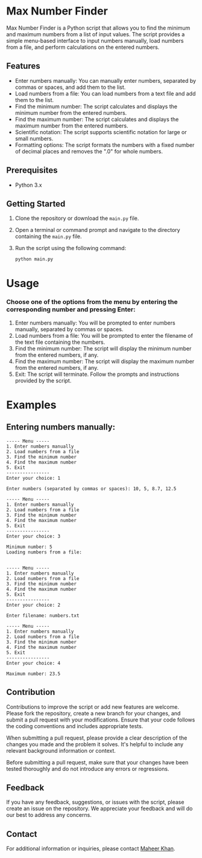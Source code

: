 # Max Number Finder

Max Number Finder is a Python script that allows you to find the minimum and maximum numbers from a list of input values. The script provides a simple menu-based interface to input numbers manually, load numbers from a file, and perform calculations on the entered numbers.

## Features

- Enter numbers manually: You can manually enter numbers, separated by commas or spaces, and add them to the list.
- Load numbers from a file: You can load numbers from a text file and add them to the list.
- Find the minimum number: The script calculates and displays the minimum number from the entered numbers.
- Find the maximum number: The script calculates and displays the maximum number from the entered numbers.
- Scientific notation: The script supports scientific notation for large or small numbers.
- Formatting options: The script formats the numbers with a fixed number of decimal places and removes the ".0" for whole numbers.

## Prerequisites

- Python 3.x

## Getting Started

1. Clone the repository or download the `main.py` file.

2. Open a terminal or command prompt and navigate to the directory containing the `main.py` file.

3. Run the script using the following command:

   ```shell
   python main.py
    ```

# Usage
### Choose one of the options from the menu by entering the corresponding number and pressing Enter:

1. Enter numbers manually: You will be prompted to enter numbers manually, separated by commas or spaces. 
2. Load numbers from a file: You will be prompted to enter the filename of the text file containing the numbers.
3. Find the minimum number: The script will display the minimum number from the entered numbers, if any.
4. Find the maximum number: The script will display the maximum number from the entered numbers, if any.
5. Exit: The script will terminate.
Follow the prompts and instructions provided by the script.

# Examples
## Entering numbers manually:

```
----- Menu -----
1. Enter numbers manually
2. Load numbers from a file
3. Find the minimum number
4. Find the maximum number
5. Exit
----------------
Enter your choice: 1

Enter numbers (separated by commas or spaces): 10, 5, 8.7, 12.5

----- Menu -----
1. Enter numbers manually
2. Load numbers from a file
3. Find the minimum number
4. Find the maximum number
5. Exit
----------------
Enter your choice: 3

Minimum number: 5
Loading numbers from a file:


----- Menu -----
1. Enter numbers manually
2. Load numbers from a file
3. Find the minimum number
4. Find the maximum number
5. Exit
----------------
Enter your choice: 2

Enter filename: numbers.txt

----- Menu -----
1. Enter numbers manually
2. Load numbers from a file
3. Find the minimum number
4. Find the maximum number
5. Exit
----------------
Enter your choice: 4

Maximum number: 23.5
```

## Contribution

Contributions to improve the script or add new features are welcome. Please fork the repository, create a new branch for your changes, and submit a pull request with your modifications. Ensure that your code follows the coding conventions and includes appropriate tests.

When submitting a pull request, please provide a clear description of the changes you made and the problem it solves. It's helpful to include any relevant background information or context.

Before submitting a pull request, make sure that your changes have been tested thoroughly and do not introduce any errors or regressions.

## Feedback

If you have any feedback, suggestions, or issues with the script, please create an issue on the repository. We appreciate your feedback and will do our best to address any concerns.

## Contact

For additional information or inquiries, please contact [Maheer Khan](mailto:khan.maheer@icloud.com).